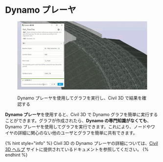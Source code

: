 # Dynamo プレーヤ

<figure><img src="../.gitbook/assets/Rail_PlaceTies_Player (1).gif" alt=""><figcaption><p>Dynamo プレーヤを使用してグラフを実行し、Civil 3D で結果を確認する</p></figcaption></figure>

**Dynamo プレーヤ**を使用すると、Civil 3D で Dynamo グラフを簡単に実行することができます。グラフが作成されたら、**Dynamo の専門知識がなくても**、Dynamo プレーヤを使用してグラフを実行できます。これにより、ノードやワイヤの詳細に関心のない他のユーザとグラフを簡単に共有できます。

{% hint style="info" %}
 Civil 3D の Dynamo プレーヤの詳細については、[Civil 3D ヘルプ](https://help.autodesk.com/view/CIV3D/2024/JPN/?guid=Civil3D_Dynamo_Dynamo_Player_html) サイトに提供されているドキュメントを参照してください。 
{% endhint %}
